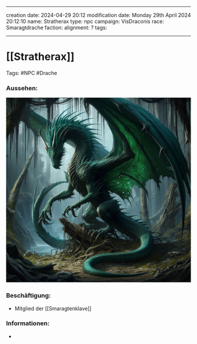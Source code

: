
---
creation date: 2024-04-29 20:12 
modification date: Monday 29th April 2024 20:12:10 
name: Stratherax
type: npc 
campaign: VisDraconis
race: Smaragtdrache
faction:
alignment: ?
tags:

--- 

# [[Stratherax]]

Tags: #NPC #Drache

### Aussehen:
![Stratherax](../assets/images/NPCs/Stratherax.png ", full body shot, realistic, concept art, dark fantasy")

### Beschäftigung:
- Mitglied der [[Smaragtenklave]]

### Informationen:
- 
